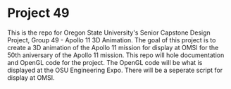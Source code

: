 # Project 49

This is the repo for Oregon State University's Senior Capstone Design Project, Group 49 - Apollo 11 3D Animation. The goal of this project is to create a 3D animation of the Apollo 11 mission for display at OMSI for the 50th aniversary of the Apollo 11 mission. This repo will hole documentation and OpenGL code for the project. The OpenGL code will be what is displayed at the OSU Engineering Expo. There will be a seperate script for display at OMSI. 
